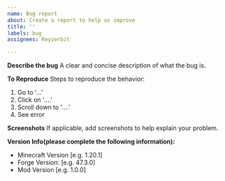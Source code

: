 ```yaml
---
name: Bug report
about: Create a report to help us improve
title: ''
labels: bug
assignees: Reyzerbit

---
```


**Describe the bug**
A clear and concise description of what the bug is.

**To Reproduce**
Steps to reproduce the behavior:
1. Go to '...'
2. Click on '....'
3. Scroll down to '....'
4. See error

**Screenshots**
If applicable, add screenshots to help explain your problem.

**Version Info(please complete the following information):**
 - Minecraft Version [e.g. 1.20.1]
 - Forge Version: [e.g. 47.3.0]
 - Mod Version [e.g. 1.0.0]
